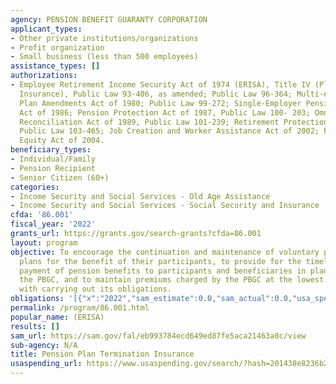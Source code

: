 ```yaml
---
agency: PENSION BENEFIT GUARANTY CORPORATION
applicant_types:
- Other private institutions/organizations
- Profit organization
- Small business (less than 500 employees)
assistance_types: []
authorizations:
- Employee Retirement Income Security Act of 1974 (ERISA), Title IV (Plan Termination
  Insurance), Public Law 93-406, as amended; Public Law 96-364; Multi-employer Pension
  Plan Amendments Act of 1980; Public Law 99-272; Single-Employer Pension Plan Amendments
  Act of 1986; Pension Protection Act of 1987, Public Law 100- 203; Omnibus Budget
  Reconciliation Act of 1989, Public Law 101-239; Retirement Protection Act of 1994,
  Public Law 103-465; Job Creation and Worker Assistance Act of 2002; Pension Funding
  Equity Act of 2004.
beneficiary_types:
- Individual/Family
- Pension Recipient
- Senior Citizen (60+)
categories:
- Income Security and Social Services - Old Age Assistance
- Income Security and Social Services - Social Security and Insurance
cfda: '86.001'
fiscal_year: '2022'
grants_url: https://grants.gov/search-grants?cfda=86.001
layout: program
objective: To encourage the continuation and maintenance of voluntary private pension
  plans for the benefit of their participants, to provide for the timely and uninterrupted
  payment of pension benefits to participants and beneficiaries in plans covered by
  the PBGC, and to maintain premiums charged by the PBGC at the lowest level consistent
  with carrying out its obligations.
obligations: '[{"x":"2022","sam_estimate":0.0,"sam_actual":0.0,"usa_spending_actual":7554541455.14},{"x":"2023","sam_estimate":0.0,"sam_actual":0.0,"usa_spending_actual":43520315144.83},{"x":"2024","sam_estimate":0.0,"sam_actual":0.0,"usa_spending_actual":0.0}]'
permalink: /program/86.001.html
popular_name: (ERISA)
results: []
sam_url: https://sam.gov/fal/eb993784ecd649ed87fe5aca21463a0c/view
sub-agency: N/A
title: Pension Plan Termination Insurance
usaspending_url: https://www.usaspending.gov/search/?hash=201438e8236b252ae3b08a4a976a43b0
---
```


